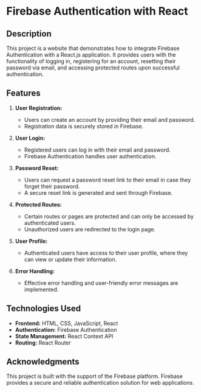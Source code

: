 # Firebase Authentication with React

## Description

This project is a website that demonstrates how to integrate Firebase Authentication with a React.js application. It provides users with the functionality of logging in, registering for an account, resetting their password via email, and accessing protected routes upon successful authentication.

## Features

1. **User Registration:**
   - Users can create an account by providing their email and password.
   - Registration data is securely stored in Firebase.

2. **User Login:**
   - Registered users can log in with their email and password.
   - Firebase Authentication handles user authentication.

3. **Password Reset:**
   - Users can request a password reset link to their email in case they forget their password.
   - A secure reset link is generated and sent through Firebase.

4. **Protected Routes:**
   - Certain routes or pages are protected and can only be accessed by authenticated users.
   - Unauthorized users are redirected to the login page.

5. **User Profile:**
   - Authenticated users have access to their user profile, where they can view or update their information.

6. **Error Handling:**
   - Effective error handling and user-friendly error messages are implemented.

## Technologies Used

- **Frontend:** HTML, CSS, JavaScript, React
- **Authentication:** Firebase Authentication
- **State Management:** React Context API 
- **Routing:** React Router


## Acknowledgments

This project is built with the support of the Firebase platform. Firebase provides a secure and reliable authentication solution for web applications.
